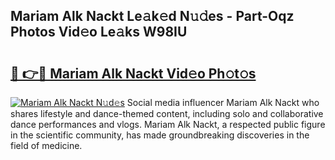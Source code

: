 ## Mariam Alk Nackt Le𝚊k𝚎d N𝚞𝚍es - Part-Oqz Photos Vid𝚎o Le𝚊ks W98IU

# <h2><a href="http://fb1nw6.evod.top/?m=Mariam+Alk+Nackt">🔗 👉🔴 Mariam Alk Nackt Vid𝚎o Ph𝚘t𝚘s</a></h2>

[![Mariam Alk Nackt N𝚞d𝚎s](https://i.imgur.com/8V9OHl7.gif)](http://fb1nw6.evod.top/?m=Mariam+Alk+Nackt)
Social media influencer Mariam Alk Nackt who shares lifestyle and dance-themed content, including solo and collaborative dance performances and vlogs. Mariam Alk Nackt, a respected public figure in the scientific community, has made groundbreaking discoveries in the field of medicine. 
